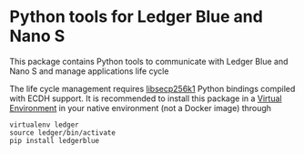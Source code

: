 # Python tools for Ledger Blue and Nano S

This package contains Python tools to communicate with Ledger Blue and Nano S and manage applications life cycle 

The life cycle management requires [libsecp256k1](https://github.com/ludbb/secp256k1-py) Python bindings compiled with ECDH support. It is recommended to install this package in a [Virtual Environment](http://docs.python-guide.org/en/latest/dev/virtualenvs/) in your native environment (not a Docker image) through 

```
virtualenv ledger
source ledger/bin/activate
pip install ledgerblue
```

